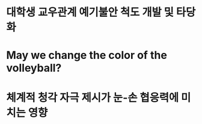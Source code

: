 # 대학생 교우관계 예기불안 척도 개발 및 타당화
# May we change the color of the volleyball?
# 체계적 청각 자극 제시가 눈-손 협응력에 미치는 영향
